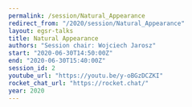 ```yaml
---
permalink: /session/Natural_Appearance
redirect_from: "/2020/session/Natural_Appearance"
layout: egsr-talks
title: Natural Appearance
authors: "Session chair: Wojciech Jarosz"
start: "2020-06-30T14:50:00Z"
end: "2020-06-30T15:40:00Z"
session_id: 2
youtube_url: "https://youtu.be/y-oBGzDCZKI"
rocket_chat_url: "https://rocket.chat/"
year: 2020
---
```

